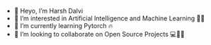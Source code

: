 - 👋 Heyo, I’m Harsh Dalvi
- 👀 I’m interested in Artificial Intelligence and Machine Learning 🤖🧠
- 🌱 I’m currently learning Pytorch 🔥
- 💞️ I’m looking to collaborate on Open Source Projects 💻👨‍💻

<!---
harshd23/harshd23 is a ✨ special ✨ repository because its `README.md` (this file) appears on your GitHub profile.
You can click the Preview link to take a look at your changes.
--->
